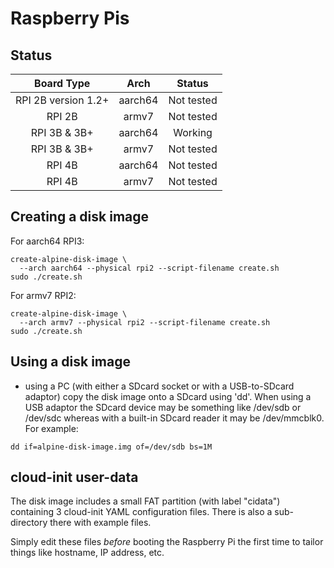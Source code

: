 # Raspberry Pis

## Status

| Board Type          | Arch     | Status     |
|:-------------------:|:--------:|:----------:|
| RPI 2B version 1.2+ | aarch64  | Not tested |
| RPI 2B              | armv7    | Not tested |
| RPI 3B & 3B+        | aarch64  | Working    |
| RPI 3B & 3B+        | armv7    | Not tested |
| RPI 4B              | aarch64  | Not tested |
| RPI 4B              | armv7    | Not tested |

## Creating a disk image

For aarch64 RPI3:

```
create-alpine-disk-image \
  --arch aarch64 --physical rpi2 --script-filename create.sh
sudo ./create.sh
```

For armv7 RPI2:

```
create-alpine-disk-image \
  --arch armv7 --physical rpi2 --script-filename create.sh
sudo ./create.sh
```

## Using a disk image

- using a PC (with either a SDcard socket or with a USB-to-SDcard adaptor)
  copy the disk image onto a SDcard using 'dd'. When using a USB adaptor the
  SDcard device may be something like /dev/sdb or /dev/sdc whereas with a
  built-in SDcard reader it may be /dev/mmcblk0. For example:

```
dd if=alpine-disk-image.img of=/dev/sdb bs=1M
```

## cloud-init user-data

The disk image includes a small FAT partition (with label "cidata")
containing 3 cloud-init YAML configuration files. There is also a
sub-directory there with example files.

Simply edit these files *before* booting the Raspberry Pi the first time to
tailor things like hostname, IP address, etc.
